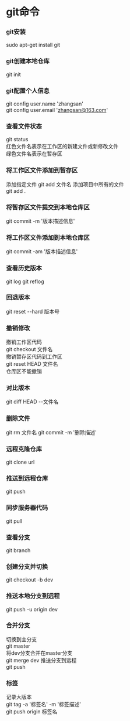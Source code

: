 # git命令
### git安装
sudo apt-get install git
### git创建本地仓库
git init
### git配置个人信息
git config user.name 'zhangsan'   
git config user.email 'zhangsan@163.com'
### 查看文件状态
git status   
红色文件名表示在工作区的新建文件或新修改文件   
绿色文件名表示在暂存区   
### 将工作区文件添加到暂存区  
添加指定文件
git add 文件名
添加项目中所有的文件  
git add .
### 将暂存区文件提交到本地仓库区
git commit -m '版本描述信息'
### 将工作区文件添加到本地仓库区
git commit -am '版本描述信息'
### 查看历史版本
git log
git reflog
### 回退版本
git reset --hard 版本号
### 撤销修改
撤销工作区代码  
git checkout 文件名  
撤销暂存区代码到工作区  
git reset HEAD 文件名  
仓库区不能撤销  
### 对比版本
git diff HEAD --文件名
### 删除文件
git rm 文件名
git commit -m '删除描述'
### 远程克隆仓库
git clone url
### 推送到远程仓库
git push
### 同步服务器代码
git pull
### 查看分支
git branch
### 创建分支并切换
git checkout -b dev
### 推送本地分支到远程
git push -u origin dev
### 合并分支
切换到主分支   
git master   
将dev分支合并在master分支   
git merge dev
推送分支到远程   
git push
### 标签
记录大版本    
git tag -a '标签名' -m '标签描述'   
git push origin 标签名

